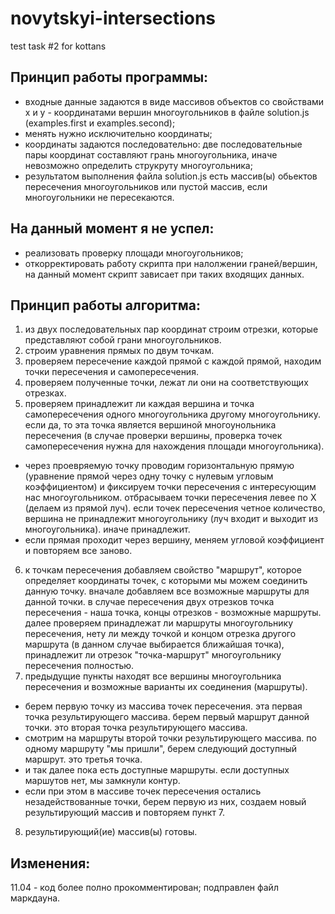 # novytskyi-intersections
test task #2 for kottans


## Принцип работы программы:
* входные данные задаются в виде массивов объектов со свойствами x и y - координатами вершин многоугольников в файле solution.js (examples.first и examples.second);
* менять нужно исключительно координаты;
* координаты задаются последовательно: две последовательные пары координат составляют грань многоугольника, иначе невозможно определить струкруту многоугольника;
* результатом выполнения файла solution.js есть массив(ы) обьектов пересечения многоугольников или пустой массив, если многоугольники не пересекаются.


## На данный момент я не успел:
* реализовать проверку площади многоугольников;
* откорректировать работу скрипта при налолжении граней/вершин, на данный момент скрипт зависает при таких входящих данных.


## Принцип работы алгоритма:

1. из двух последовательных пар координат строим отрезки, которые представляют собой грани многоугольников.
2. строим уравнения прямых по двум точкам.
3. проверяем пересечение каждой прямой с каждой прямой, находим точки пересечения и самопересечения.
4. проверяем полученные точки, лежат ли они на соответствующих отрезках.
5. проверяем принадлежит ли каждая вершина и точка самопересечения одного многоугольника другому многоугольнику. если да, то эта точка является вершиной многоунольника пересечения (в случае проверки вершины, проверка точек самопересечения нужна для нахождения площади многоугольника).
  * через проевряемую точку проводим горизонтальную прямую (уравнение прямой через одну точку с нулевым угловым коэффициентом) и фиксируем точки пересечения с интересующим нас многоугольником. отбрасываем точки пересечения левее по Х (делаем из прямой луч). если точек пересечения четное количество, вершина не принадлежит многоугольнику (луч входит и выходит из многоугольника). иначе принадлежит. 
  * если прямая проходит через вершину, меняем угловой коэффициент и повторяем все заново.
6. к точкам пересечения добавляем свойство "маршрут", которое определяет координаты точек, с которыми мы можем соединить данную точку. вначале добавляем все возможные маршруты для данной точки. в случае пересечения двух отрезков точка пересечения - наша точка, концы отрезков - возможные маршруты. далее проверяем принадлежат ли маршруты многоугольнику пересечения, нету ли между точкой и концом отрезка другого маршрута (в данном случае выбирается ближайшая точка), принадлежит ли отрезок "точка-маршрут" многоугольнику пересечения полностью.
7. предыдущие пункты находят все вершины многоугольника пересечения и возможные варианты их соединения (маршруты).
  * берем первую точку из массива точек пересечения. эта первая точка результирующего массива. берем первый маршрут данной точки. это вторая точка результирующего массива.
  * смотрим на маршруты второй точки результирующего массива. по одному маршруту "мы пришли", берем следующий доступный маршрут. это третья точка.
  * и так далее пока есть доступные маршруты. если доступных маршутов нет, мы замкнули контур.
  * если при этом в массиве точек пересечения остались незадействованные точки, берем первую из них, создаем новый результирующий массив и повторяем пункт 7.
8. результирующий(ие) массив(ы) готовы.

## Изменения:
11.04 - код более полно прокомментирован; подправлен файл маркдауна.
